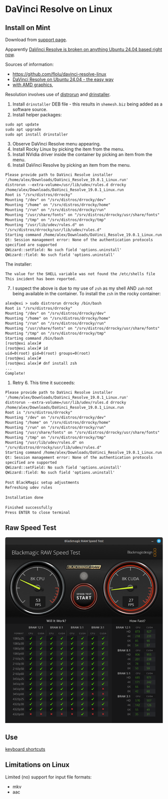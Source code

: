 # DaVinci Resolve on Linux

## Install on Mint

Download from
[support page](https://www.blackmagicdesign.com/support/family/davinci-resolve-and-fusion).

Apparently
[DaVinci Resolve is broken on anything Ubuntu 24.04 based right now](https://www.reddit.com/r/linuxmint/comments/1eljohq/mint_22_and_davinci_resolve/).

Sources of information:

* https://github.com/flolu/davinci-resolve-linux
* [DaVinci Resolve on Ubuntu 24.04 - the easy way](https://www.youtube.com/watch?v=FHnNqtAwJ6M)
* [with AMD graphics](https://forums.linuxmint.com/viewtopic.php?t=426123),

Resolution involves use of [distrorun](https://github.com/Shachar/distrorun)
and [drinstaller](https://github.com/Shachar/drinstaller).

1. Install `drinstaller` DEB file - this results in `shemesh.biz` being added as
a software source.
2. Install helper packages:
```
sudo apt update
sudo apt upgrade
sudo apt install drinstaller
```
3. Observe DaVinci Resolve menu appearing.
4. Install Rocky Linux by picking the item from the menu.
5. Install NVidia driver inside the container by picking an item from the menu.
6. Install DaVinci Resolve by picking an item from the menu.

```
Please provide path to DaVinci Resolve installer
'/home/alex/Downloads/DaVinci_Resolve_19.0.1_Linux.run'
distrorun --extra-volume=/usr/lib/udev/rules.d drrocky /home/alex/Downloads/DaVinci_Resolve_19.0.1_Linux.run
Root is "/srv/distros/drrocky"
Mounting "/dev" on "/srv/distros/drrocky/dev"
Mounting "/home" on "/srv/distros/drrocky/home"
Mounting "/run" on "/srv/distros/drrocky/run"
Mounting "/usr/share/fonts" on "/srv/distros/drrocky/usr/share/fonts"
Mounting "/tmp" on "/srv/distros/drrocky/tmp"
Mounting "/usr/lib/udev/rules.d" on "/srv/distros/drrocky/usr/lib/udev/rules.d"
Starting command /home/alex/Downloads/DaVinci_Resolve_19.0.1_Linux.run
Qt: Session management error: None of the authentication protocols specified are supported
QWizard::setField: No such field 'options.uninstall'
QWizard::field: No such field 'options.uninstall'
```

The installer:
```
The value for the SHELL variable was not found the /etc/shells file This incident has been reported.
```

7. I suspect the above is due to my use of `zsh` as my shell AND `zah` not
being available in the container. To install the `zsh` in the rocky container:

```
alex@exi > sudo distrorun drrocky /bin/bash
Root is "/srv/distros/drrocky"
Mounting "/dev" on "/srv/distros/drrocky/dev"
Mounting "/home" on "/srv/distros/drrocky/home"
Mounting "/run" on "/srv/distros/drrocky/run"
Mounting "/usr/share/fonts" on "/srv/distros/drrocky/usr/share/fonts"
Mounting "/tmp" on "/srv/distros/drrocky/tmp"
Starting command /bin/bash
[root@exi alex]#
[root@exi alex]# id
uid=0(root) gid=0(root) groups=0(root)
[root@exi alex]#
[root@exi alex]# dnf install zsh
...
Complete!
```

1.  Retry 6.  This time it succeeds:

```
Please provide path to DaVinci Resolve installer
'/home/alex/Downloads/DaVinci_Resolve_19.0.1_Linux.run'
distrorun --extra-volume=/usr/lib/udev/rules.d drrocky /home/alex/Downloads/DaVinci_Resolve_19.0.1_Linux.run
Root is "/srv/distros/drrocky"
Mounting "/dev" on "/srv/distros/drrocky/dev"
Mounting "/home" on "/srv/distros/drrocky/home"
Mounting "/run" on "/srv/distros/drrocky/run"
Mounting "/usr/share/fonts" on "/srv/distros/drrocky/usr/share/fonts"
Mounting "/tmp" on "/srv/distros/drrocky/tmp"
Mounting "/usr/lib/udev/rules.d" on "/srv/distros/drrocky/usr/lib/udev/rules.d"
Starting command /home/alex/Downloads/DaVinci_Resolve_19.0.1_Linux.run
Qt: Session management error: None of the authentication protocols specified are supported
QWizard::setField: No such field 'options.uninstall'
QWizard::field: No such field 'options.uninstall'

Post BlackMagic setup adjustments
Refreshing udev rules

Installation done

Finished successfully
Press ENTER to close terminal
```

## Raw Speed Test

![raw-speed-test](./raw-speed-test.png)

## Use

[keyboard shortcuts](./kb-shortcuts.txt)

## Limitations on Linux

Limited (no) support for input file formats:

* mkv
* aac
